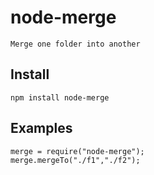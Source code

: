# node-merge

    Merge one folder into another

## Install

    npm install node-merge
    
## Examples

    merge = require("node-merge");
    merge.mergeTo("./f1","./f2");
